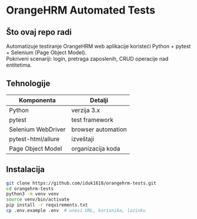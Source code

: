 # OrangeHRM Automated Tests

##  Što ovaj repo radi
Automatizuje testiranje OrangeHRM web aplikacije koristeći Python + pytest + Selenium (Page Object Model).  
Pokriveni scenariji: login, pretraga zaposlenih, CRUD operacije nad entitetima.

##  Tehnologije
| Komponenta         | Detalji                        |
|-------------------|--------------------------------|
| Python            | verzija 3.x                   |
| pytest            | test framework                |
| Selenium WebDriver| browser automation            |
| pytest-html/allure| izveštaji                     |
| Page Object Model | organizacija koda             |

##  Instalacija
```bash
git clone https://github.com/iduk1618/orangehrm-tests.git
cd orangehrm-tests
python3 -m venv venv
source venv/bin/activate
pip install -r requirements.txt
cp .env.example .env  # unesi URL, korisnika, lozinku

